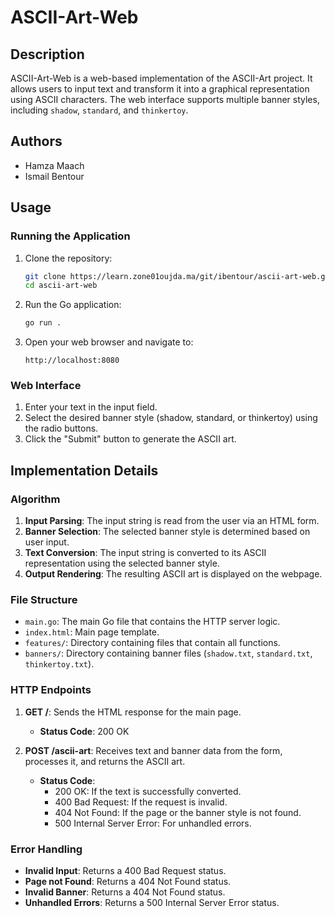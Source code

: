 # ASCII-Art-Web

## Description

ASCII-Art-Web is a web-based implementation of the ASCII-Art project. It allows users to input text and transform it into a graphical representation using ASCII characters. The web interface supports multiple banner styles, including `shadow`, `standard`, and `thinkertoy`.

## Authors

- Hamza Maach
- Ismail Bentour

## Usage

### Running the Application

1. Clone the repository:

    ```sh
    git clone https://learn.zone01oujda.ma/git/ibentour/ascii-art-web.git
    cd ascii-art-web
    ```

2. Run the Go application:

    ```sh
    go run .
    ```

3. Open your web browser and navigate to:

    ```
    http://localhost:8080
    ```

### Web Interface

1. Enter your text in the input field.
2. Select the desired banner style (shadow, standard, or thinkertoy) using the radio buttons.
3. Click the "Submit" button to generate the ASCII art.

## Implementation Details

### Algorithm

1. **Input Parsing**: The input string is read from the user via an HTML form.
2. **Banner Selection**: The selected banner style is determined based on user input.
3. **Text Conversion**: The input string is converted to its ASCII representation using the selected banner style.
4. **Output Rendering**: The resulting ASCII art is displayed on the webpage.

### File Structure

- `main.go`: The main Go file that contains the HTTP server logic.
- `index.html`: Main page template.
- `features/`: Directory containing files that contain all functions.
- `banners/`: Directory containing banner files (`shadow.txt`, `standard.txt`, `thinkertoy.txt`).

### HTTP Endpoints

1. **GET /**: Sends the HTML response for the main page.

    - **Status Code**: 200 OK

2. **POST /ascii-art**: Receives text and banner data from the form, processes it, and returns the ASCII art.

    - **Status Code**: 
        - 200 OK: If the text is successfully converted.
        - 400 Bad Request: If the request is invalid.
        - 404 Not Found: If the page or the banner style is not found.
        - 500 Internal Server Error: For unhandled errors.

### Error Handling

- **Invalid Input**: Returns a 400 Bad Request status.
- **Page not Found**: Returns a 404 Not Found status.
- **Invalid Banner**: Returns a 404 Not Found status.
- **Unhandled Errors**: Returns a 500 Internal Server Error status.
